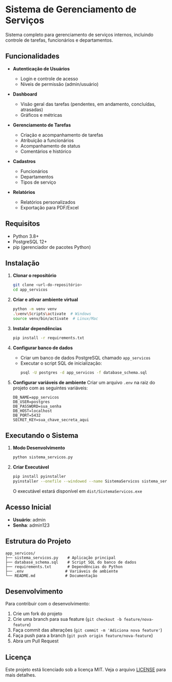 # Sistema de Gerenciamento de Serviços

Sistema completo para gerenciamento de serviços internos, incluindo controle de tarefas, funcionários e departamentos.

## Funcionalidades

- **Autenticação de Usuários**
  - Login e controle de acesso
  - Níveis de permissão (admin/usuário)

- **Dashboard**
  - Visão geral das tarefas (pendentes, em andamento, concluídas, atrasadas)
  - Gráficos e métricas

- **Gerenciamento de Tarefas**
  - Criação e acompanhamento de tarefas
  - Atribuição a funcionários
  - Acompanhamento de status
  - Comentários e histórico

- **Cadastros**
  - Funcionários
  - Departamentos
  - Tipos de serviço

- **Relatórios**
  - Relatórios personalizados
  - Exportação para PDF/Excel

## Requisitos

- Python 3.8+
- PostgreSQL 12+
- pip (gerenciador de pacotes Python)

## Instalação

1. **Clonar o repositório**
   ```bash
   git clone <url-do-repositório>
   cd app_servicos
   ```

2. **Criar e ativar ambiente virtual**
   ```bash
   python -m venv venv
   .\venv\Scripts\activate  # Windows
   source venv/bin/activate  # Linux/Mac
   ```

3. **Instalar dependências**
   ```bash
   pip install -r requirements.txt
   ```

4. **Configurar banco de dados**
   - Criar um banco de dados PostgreSQL chamado `app_servicos`
   - Executar o script SQL de inicialização:
     ```bash
     psql -U postgres -d app_servicos -f database_schema.sql
     ```

5. **Configurar variáveis de ambiente**
   Criar um arquivo `.env` na raiz do projeto com as seguintes variáveis:
   ```
   DB_NAME=app_servicos
   DB_USER=postgres
   DB_PASSWORD=sua_senha
   DB_HOST=localhost
   DB_PORT=5432
   SECRET_KEY=sua_chave_secreta_aqui
   ```

## Executando o Sistema

1. **Modo Desenvolvimento**
   ```bash
   python sistema_servicos.py
   ```

2. **Criar Executável**
   ```bash
   pip install pyinstaller
   pyinstaller --onefile --windowed --name SistemaServicos sistema_servicos.py
   ```
   O executável estará disponível em `dist/SistemaServicos.exe`

## Acesso Inicial

- **Usuário**: admin
- **Senha**: admin123

## Estrutura do Projeto

```
app_servicos/
├── sistema_servicos.py    # Aplicação principal
├── database_schema.sql    # Script SQL do banco de dados
├── requirements.txt       # Dependências do Python
├── .env                  # Variáveis de ambiente
└── README.md             # Documentação
```

## Desenvolvimento

Para contribuir com o desenvolvimento:

1. Crie um fork do projeto
2. Crie uma branch para sua feature (`git checkout -b feature/nova-feature`)
3. Faça commit das alterações (`git commit -m 'Adiciona nova feature'`)
4. Faça push para a branch (`git push origin feature/nova-feature`)
5. Abra um Pull Request

## Licença

Este projeto está licenciado sob a licença MIT. Veja o arquivo [LICENSE](LICENSE) para mais detalhes.
